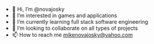 - 👋 Hi, I’m @novajosky
- 👀 I’m interested in games and applications
- 🌱 I’m currently learning full stack software engineering
- 💞️ I’m looking to collaborate on all types of projects
- 📫 How to reach me mikenovajosky@yahoo.com

<!---
novajosky/novajosky is a ✨ special ✨ repository because its `README.md` (this file) appears on your GitHub profile.
You can click the Preview link to take a look at your changes.
--->
